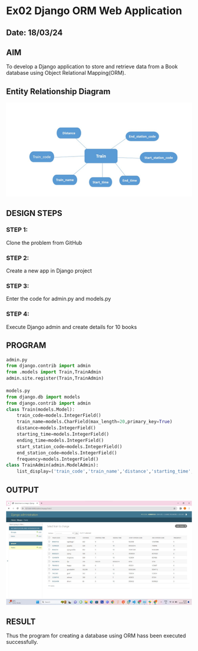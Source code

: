# Ex02 Django ORM Web Application
## Date: 18/03/24

## AIM
To develop a Django application to store and retrieve data from a Book database using Object Relational Mapping(ORM).

## Entity Relationship Diagram

![alt text](er.jpg)

## DESIGN STEPS

### STEP 1:
Clone the problem from GitHub

### STEP 2:
Create a new app in Django project

### STEP 3:
Enter the code for admin.py and models.py

### STEP 4:
Execute Django admin and create details for 10 books

## PROGRAM

```py
admin.py
from django.contrib import admin
from .models import Train,TrainAdmin
admin.site.register(Train,TrainAdmin)

models.py
from django.db import models
from django.contrib import admin
class Train(models.Model):
    train_code=models.IntegerField()
    train_name=models.CharField(max_length=20,primary_key=True)
    distance=models.IntegerField()
    starting_time=models.IntegerField()
    ending_time=models.IntegerField()
    start_station_code=models.IntegerField()
    end_station_code=models.IntegerField()
    frequency=models.IntegerField()
class TrainAdmin(admin.ModelAdmin):
    list_display=('train_code','train_name','distance','starting_time','ending_time','start_station_code','end_station_code','frequency')
```

## OUTPUT

![alt text](output.jpg)


## RESULT
Thus the program for creating a database using ORM hass been executed successfully.
